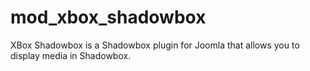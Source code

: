 # mod_xbox_shadowbox
XBox Shadowbox is a Shadowbox plugin for Joomla that allows you to display media in Shadowbox.
